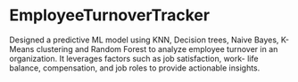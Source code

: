 # EmployeeTurnoverTracker
Designed a predictive ML model using KNN, Decision trees, Naive Bayes, K-Means clustering and Random
Forest to analyze employee turnover in an organization. It leverages factors such as job satisfaction, work-
life balance, compensation, and job roles to provide actionable insights.
